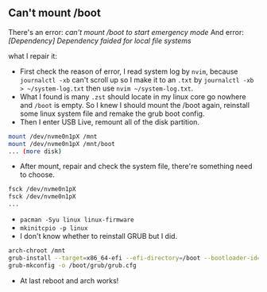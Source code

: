 ## Can't mount /boot
There's an error: *can't mount /boot to start emergency mode*
And error: *[Dependency] Dependency faided for local file systems*

what I repair it:
- First check the reason of error, I read system log by `nvim`, because `journalctl -xb` can't scroll up so I make it to an `.txt` by `journalctl -xb > ~/system-log.txt` then use `nvim ~/system-log.txt`.
- What I found is many `.zst` should locate in my linux core go nowhere and `/boot` is empty. So I knew I should mount the /boot again, reinstall some linux system file and remake the grub boot config.
- Then I enter USB Live, remount all of the disk partition.
```bash
mount /dev/nvme0n1pX /mnt
mount /dev/nvme0n1pX /mnt/boot
... (more disk)
``` 
- After mount, repair and check the system file, there're something need to choose.
```bash
fsck /dev/nvme0n1pX
fsck /dev/nvme0n1pX
...
```
- `pacman -Syu linux linux-firmware`
- `mkinitcpio -p linux`
- I don't know whether to reinstall GRUB but I did.
```bash
arch-chroot /mnt
grub-install --target=x86_64-efi --efi-directory=/boot --bootloader-id=GRUB
grub-mkconfig -o /boot/grub/grub.cfg
```
- At last reboot and arch works!

